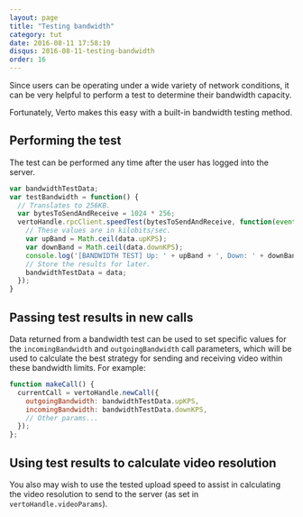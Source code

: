 ```yaml
---
layout: page
title: "Testing bandwidth"
category: tut
date: 2016-08-11 17:58:19
disqus: 2016-08-11-testing-bandwidth
order: 16
---
```


Since users can be operating under a wide variety of network conditions, it
can be very helpful to perform a test to determine their bandwidth capacity.

Fortunately, Verto makes this easy with a built-in bandwidth testing method.

## Performing the test

The test can be performed any time after the user has logged into the server.

```javascript
var bandwidthTestData;
var testBandwidth = function() {
  // Translates to 256KB.
  var bytesToSendAndReceive = 1024 * 256;
  vertoHandle.rpcClient.speedTest(bytesToSendAndReceive, function(event, data) {
    // These values are in kilobits/sec.
    var upBand = Math.ceil(data.upKPS);
    var downBand = Math.ceil(data.downKPS);
    console.log('[BANDWIDTH TEST] Up: ' + upBand + ', Down: ' + downBand);
    // Store the results for later.
    bandwidthTestData = data;
  });
}
```

## Passing test results in new calls

Data returned from a bandwidth test can be used to set specific values for
the ```incomingBandwidth``` and ```outgoingBandwidth``` call parameters, which
will be used to calculate the best strategy for sending and receiving video
within these bandwidth limits. For example:

```javascript
function makeCall() {
  currentCall = vertoHandle.newCall({
    outgoingBandwidth: bandwidthTestData.upKPS,
    incomingBandwidth: bandwidthTestData.downKPS,
    // Other params...
  });
};
```

## Using test results to calculate video resolution

You also may wish to use the tested upload speed to assist in calculating the
video resolution to send to the server (as set in ```vertoHandle.videoParams```).
